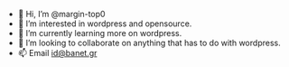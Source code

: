 - 👋 Hi, I’m @margin-top0
- 👀 I’m interested in wordpress and opensource.
- 🌱 I’m currently learning more on wordpress.
- 💞️ I’m looking to collaborate on anything that has to do with wordpress.
- 📫 Email id@banet.gr

<!---
margin-top0/margin-top0 is a ✨ special ✨ repository because its `README.md` (this file) appears on your GitHub profile.
You can click the Preview link to take a look at your changes.
--->
